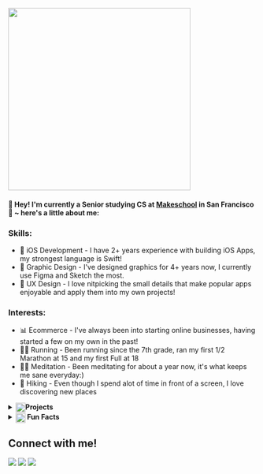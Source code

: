 <p align="left">
<img src="https://i.imgur.com/kHJQE8Y.png" width="370px" align="center">
<p/>


#### 👋 Hey! I'm currently a Senior studying CS at [Makeschool](https://www.makeschool.com) in San Francisco🌉  ~ here's a little about me:

### Skills:
- 🍎 iOS Development - I have 2+ years experience with building iOS Apps, my strongest language is Swift!
- 🎨  Graphic Design - I've designed graphics for 4+ years now, I currently use Figma and Sketch the most.
- 📝  UX Design - I love nitpicking the small details that make popular apps enjoyable and apply them into my own projects!

### Interests:
- 📊 Ecommerce - I've always been into starting online businesses, having started a few on my own in the past!
- 🏃‍♂️ Running - Been running since the 7th grade, ran my first 1/2 Marathon at 15 and my first Full at 18
- 🧘‍♀️ Meditation - Been meditating for about a year now, it's what keeps me sane everyday:)
- 🌲 Hiking - Even though I spend alot of time in front of a screen, I love discovering new places

<details> 
<summary><b><img src="https://cdn.discordapp.com/emojis/704024736950386728.gif" width="20px" align="center">Projects</b></summary>
body
</details>


<details> 
<summary><b><img src="https://cdn.discordapp.com/emojis/704024736950386728.gif" width="20px" align="center"> Fun Facts</b></summary>
body
</details>

## Connect with me!
[<img src="https://img.shields.io/badge/twitter-%231DA1F2.svg?&style=for-the-badge&logo=twitter&logoColor=white" />](https://twitter.com/iOSGonzo) [<img src="https://img.shields.io/badge/medium-%2312100E.svg?&style=for-the-badge&logo=medium&logoColor=white" />](https://medium.com/@gnzox)  [<img src="https://img.shields.io/badge/linkedin-%230077B5.svg?&style=for-the-badge&logo=linkedin&logoColor=white" />](https://www.linkedin.com/in/gbm7/)



<!--
**iOSGonzo/iOSGonzo** is a ✨ _special_ ✨ repository because its `README.md` (this file) appears on your GitHub profile.

Here are some ideas to get you started:

- 🔭 I’m currently working on ...
- 🌱 I’m currently learning ...
- 👯 I’m looking to collaborate on ...
- 🤔 I’m looking for help with ...
- 💬 Ask me about ...
- 📫 How to reach me: ...
- 😄 Pronouns: ...
- ⚡ Fun fact: ...
-->
